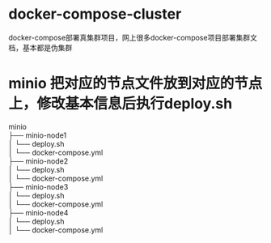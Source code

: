 # docker-compose-cluster
docker-compose部署真集群项目，网上很多docker-compose项目部署集群文档，基本都是伪集群

# minio 把对应的节点文件放到对应的节点上，修改基本信息后执行deploy.sh
minio  
├── minio-node1  
│     └── deploy.sh  
│     └── docker-compose.yml  
├── minio-node2  
│     └── deploy.sh  
│     └── docker-compose.yml  
├── minio-node3  
│     └── deploy.sh  
│     └── docker-compose.yml  
├── minio-node4  
│     └── deploy.sh  
│     └── docker-compose.yml  
